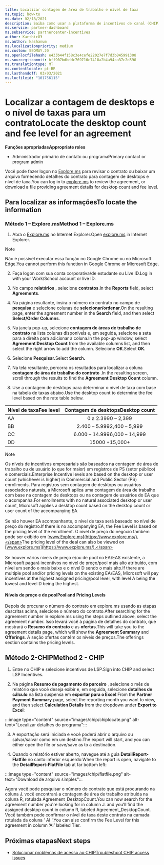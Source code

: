 ```yaml
---
title: Localizar contagem de área de trabalho e nível de taxa
ms.topic: how-to
ms.date: 02/18/2021
description: Saiba como usar a plataforma de incentivos de canal (CHIP) para localizar a contagem de desktops e as informações de nível de taxa de um contrato.
ms.service: partner-dashboard
ms.subservice: partnercenter-incentives
author: Karthic83
ms.author: kashanum
ms.localizationpriority: medium
ms.custom: SEOMAY.20
ms.openlocfilehash: e433b44f158c3e4cefe22027e7f7d3b845991308
ms.sourcegitcommit: bff907bdbddc769716c7418a2b4a94ca37c2d590
ms.translationtype: MT
ms.contentlocale: pt-BR
ms.lasthandoff: 03/03/2021
ms.locfileid: "101756115"
---
```

# <a name="locate-the-desktop-count-and-fee-level-for-an-agreement"></a><span data-ttu-id="a2c6e-103">Localizar a contagem de desktops e o nível de taxas para um contrato</span><span class="sxs-lookup"><span data-stu-id="a2c6e-103">Locate the desktop count and fee level for an agreement</span></span>

<span data-ttu-id="a2c6e-104">**Funções apropriadas**</span><span class="sxs-lookup"><span data-stu-id="a2c6e-104">**Appropriate roles**</span></span>

- <span data-ttu-id="a2c6e-105">Administrador primário de contato ou programa</span><span class="sxs-lookup"><span data-stu-id="a2c6e-105">Primary contact or program admin</span></span>

<span data-ttu-id="a2c6e-106">Você pode fazer logon no [Explore.ms](https://www.explore.ms/) para revisar o contrato ou baixar um arquivo fornecendo detalhes do contrato para contagem de desktops e nível de taxa.</span><span class="sxs-lookup"><span data-stu-id="a2c6e-106">You can log in to [explore.ms](https://www.explore.ms/) to review the agreement, or download a file providing agreement details for desktop count and fee level.</span></span>

## <a name="to-locate-the-information"></a><span data-ttu-id="a2c6e-107">Para localizar as informações</span><span class="sxs-lookup"><span data-stu-id="a2c6e-107">To locate the information</span></span>

### <a name="method-1--explorems"></a><span data-ttu-id="a2c6e-108">Método 1 – Explore.ms</span><span class="sxs-lookup"><span data-stu-id="a2c6e-108">Method 1 – Explore.ms</span></span>

1. <span data-ttu-id="a2c6e-109">Abra o [Explore.ms](https://www.explore.ms/) no Internet Explorer.</span><span class="sxs-lookup"><span data-stu-id="a2c6e-109">Open [explore.ms](https://www.explore.ms/) in Internet Explorer.</span></span> 

>[!Note]
><span data-ttu-id="a2c6e-110">Não é possível executar essa função no Google Chrome ou no Microsoft Edge.</span><span class="sxs-lookup"><span data-stu-id="a2c6e-110">You cannot perform this function in Google Chrome or Microsoft Edge.</span></span>

2. <span data-ttu-id="a2c6e-111">Faça logon com sua conta corporativa/de estudante ou Live ID.</span><span class="sxs-lookup"><span data-stu-id="a2c6e-111">Log in with your Work/School account or live ID.</span></span>  

3. <span data-ttu-id="a2c6e-112">No campo **relatórios** , selecione **contratos**.</span><span class="sxs-lookup"><span data-stu-id="a2c6e-112">In the **Reports** field, select **Agreements**.</span></span>

4. <span data-ttu-id="a2c6e-113">Na página resultante, insira o número do contrato no campo de **pesquisa** e selecione colunas de **selecionar/ordenar**.</span><span class="sxs-lookup"><span data-stu-id="a2c6e-113">On the resulting page, enter the agreement number in the **Search** field, and then select **Select/Order Columns**.</span></span>

5. <span data-ttu-id="a2c6e-114">Na janela pop-up, selecione **contagem de áreas de trabalho de contrato** na lista colunas disponíveis e, em seguida, selecione a seta para a direita para adicionar a coluna.</span><span class="sxs-lookup"><span data-stu-id="a2c6e-114">In the pop-up window, select **Agreement Desktop Count** from the available columns list, and then select the right arrow to add the column.</span></span> <span data-ttu-id="a2c6e-115">Selecione **OK**.</span><span class="sxs-lookup"><span data-stu-id="a2c6e-115">Select **OK**.</span></span>

6. <span data-ttu-id="a2c6e-116">Selecione **Pesquisar.**</span><span class="sxs-lookup"><span data-stu-id="a2c6e-116">Select **Search.**</span></span>

7. <span data-ttu-id="a2c6e-117">Na tela resultante, percorra os resultados para localizar a coluna **contagem de área de trabalho do contrato** .</span><span class="sxs-lookup"><span data-stu-id="a2c6e-117">In the resulting screen, scroll through the results to find the **Agreement Desktop Count** column.</span></span> 

8. <span data-ttu-id="a2c6e-118">Use a contagem de desktops para determinar o nível de taxa com base na tabela de taxas abaixo.</span><span class="sxs-lookup"><span data-stu-id="a2c6e-118">Use the desktop count to determine the fee level based on the rate table below.</span></span>  

| <span data-ttu-id="a2c6e-119">Nível de taxa</span><span class="sxs-lookup"><span data-stu-id="a2c6e-119">Fee level</span></span> | <span data-ttu-id="a2c6e-120">Contagem de desktops</span><span class="sxs-lookup"><span data-stu-id="a2c6e-120">Desktop count</span></span> |
| ------ | :-----------: |
|  <span data-ttu-id="a2c6e-121">A</span><span class="sxs-lookup"><span data-stu-id="a2c6e-121">A</span></span> | <span data-ttu-id="a2c6e-122">0 a 2.399</span><span class="sxs-lookup"><span data-stu-id="a2c6e-122">0 – 2,399</span></span>    |
|  <span data-ttu-id="a2c6e-123">B</span><span class="sxs-lookup"><span data-stu-id="a2c6e-123">B</span></span> | <span data-ttu-id="a2c6e-124">2.400 – 5.999</span><span class="sxs-lookup"><span data-stu-id="a2c6e-124">2,400 – 5,999</span></span>    |
|  <span data-ttu-id="a2c6e-125">C</span><span class="sxs-lookup"><span data-stu-id="a2c6e-125">C</span></span> | <span data-ttu-id="a2c6e-126">6.000 – 14.999</span><span class="sxs-lookup"><span data-stu-id="a2c6e-126">6,000 – 14,999</span></span>    |
|  <span data-ttu-id="a2c6e-127">D</span><span class="sxs-lookup"><span data-stu-id="a2c6e-127">D</span></span> | <span data-ttu-id="a2c6e-128">15000 +</span><span class="sxs-lookup"><span data-stu-id="a2c6e-128">15,000+</span></span>   |

>[!NOTE]
><span data-ttu-id="a2c6e-129">Os níveis de incentivos empresariais são baseados na contagem de área de trabalho ou de usuário (o que for maior) em registros de PS (setor público) e comerciais.</span><span class="sxs-lookup"><span data-stu-id="a2c6e-129">Enterprise Incentive levels are based on the desktop or user count (whichever is higher) in Commercial and Public Sector (PS) enrollments.</span></span> <span data-ttu-id="a2c6e-130">Para registros sem contagem de desktops ou usuários associados naturais, a Microsoft aplica uma contagem de área de trabalho com base na contagem de desktops ou na contagem de usuários do EA que o acompanha.</span><span class="sxs-lookup"><span data-stu-id="a2c6e-130">For enrollments with no natural associated desktop or user count, Microsoft applies a desktop count based on the desktop count or user count of the accompanying EA.</span></span> <br><br><span data-ttu-id="a2c6e-131">Se não houver EA acompanhante, o nível de taxa será baseado no nível de preço do registro.</span><span class="sxs-lookup"><span data-stu-id="a2c6e-131">If there is no accompanying EA, the Fee Level is based on the pricing level of the enrollment.</span></span> <span data-ttu-id="a2c6e-132">O nível de preço do negócio também pode ser exibido em [www.Explore.ms](https://www.explore.ms/).</span><span class="sxs-lookup"><span data-stu-id="a2c6e-132">The pricing level of the deal can also be viewed on [www.explore.ms](https://www.explore.ms/).</span></span> <br><br><span data-ttu-id="a2c6e-133">Se houver vários níveis de preço e/ou de pool no EA/EAS existente, a Microsoft pagará incentivos no nível de preço/pool mais alto atribuído, com nível um sendo o mais baixo e o nível D sendo o mais alto.</span><span class="sxs-lookup"><span data-stu-id="a2c6e-133">If there are multiple pool and/or pricing levels on the existing EA/EAS,  Microsoft will pay incentives at the highest assigned pricing/pool level, with level A being the lowest and level D being the highest.</span></span>

#### <a name="pool-and-pricing-levels"></a><span data-ttu-id="a2c6e-134">Níveis de preço e de pool</span><span class="sxs-lookup"><span data-stu-id="a2c6e-134">Pool and Pricing Levels</span></span>

<span data-ttu-id="a2c6e-135">Depois de procurar o número do contrato em explore.ms usando as etapas descritas acima, selecione o número do contrato.</span><span class="sxs-lookup"><span data-stu-id="a2c6e-135">After searching for the agreement number in explore.ms using the steps outlined above, select the agreement number.</span></span> <span data-ttu-id="a2c6e-136">Isso levará você à página de detalhes do contrato, que mostrará o **Resumo do contrato** e as **ofertas**.</span><span class="sxs-lookup"><span data-stu-id="a2c6e-136">This will take you to the agreement details page, which will show the **Agreement Summary** and **Offerings**.</span></span> <span data-ttu-id="a2c6e-137">A seção ofertas contém os níveis de preços.</span><span class="sxs-lookup"><span data-stu-id="a2c6e-137">The offerings section contains the pricing levels.</span></span>

## <a name="method-2---chip"></a><span data-ttu-id="a2c6e-138">Método 2-CHIP</span><span class="sxs-lookup"><span data-stu-id="a2c6e-138">Method 2 - CHIP</span></span>

1. <span data-ttu-id="a2c6e-139">Entre no CHIP e selecione incentivos de LSP.</span><span class="sxs-lookup"><span data-stu-id="a2c6e-139">Sign into CHIP and select LSP Incentives.</span></span>

2. <span data-ttu-id="a2c6e-140">Na página **Resumo de pagamento do parceiro** , selecione o mês de relatório que você deseja exibir e, em seguida, selecione **detalhes de cálculo** na lista suspensa em **exportar para o Excel**:</span><span class="sxs-lookup"><span data-stu-id="a2c6e-140">From the **Partner Payment Summary** page, select the reporting month you want to view, and then select **Calculation Details** from the dropdown under **Export to Excel**:</span></span>

:::image type="content" source="images/chip/chiplocate.png" alt-text="Localizar detalhes do programa":::

3. <span data-ttu-id="a2c6e-142">A exportação será iniciada e você poderá abrir o arquivo ou salvar/salvar como em um destino.</span><span class="sxs-lookup"><span data-stu-id="a2c6e-142">The export will start, and you can either open the file or save/save as to a destination.</span></span>

4. <span data-ttu-id="a2c6e-143">Quando o relatório estiver aberto, navegue até a guia **DetailReport-Flatfile** no canto inferior esquerdo:</span><span class="sxs-lookup"><span data-stu-id="a2c6e-143">When the report is open, navigate to the **DetailReport-FlatFile** tab at far bottom left:</span></span>

:::image type="content" source="images/chip/flatfile.png" alt-text="Download de arquivo simples":::

<span data-ttu-id="a2c6e-145">Agora você pode pesquisar o número do contrato que está procurando na coluna J. você encontrará a contagem de área de trabalho atribuída na coluna R, rotulada Agreement_DesktopCount.</span><span class="sxs-lookup"><span data-stu-id="a2c6e-145">You can now search for the agreement number you're looking for in column J. and you'll find the assigned desktop count in column R, labeled Agreement_DesktopCount.</span></span> <span data-ttu-id="a2c6e-146">Você também pode confirmar o nível de taxa deste contrato na camada rotulada da coluna ' AI '.</span><span class="sxs-lookup"><span data-stu-id="a2c6e-146">You can also confirm the Fee Level for this agreement in column ‘AI’ labeled Tier.</span></span>

## <a name="next-steps"></a><span data-ttu-id="a2c6e-147">Próximas etapas</span><span class="sxs-lookup"><span data-stu-id="a2c6e-147">Next steps</span></span>

- [<span data-ttu-id="a2c6e-148">Solucionar problemas de acesso ao CHIP</span><span class="sxs-lookup"><span data-stu-id="a2c6e-148">Troubleshoot CHIP access issues</span></span>](chip-access-trouble.md)
